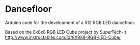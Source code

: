 # Dancefloor

Arduino code for the development of a 512 RGB LED dancefloor.

Based on the 8x8x8 RGB LED Cube project by SuperTech-It
http://www.instructables.com/id/8X8X8-RGB-LED-Cube/
